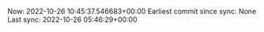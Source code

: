 Now: 2022-10-26 10:45:37.546683+00:00 Earliest commit since sync: None Last sync: 2022-10-26 05:46:29+00:00
